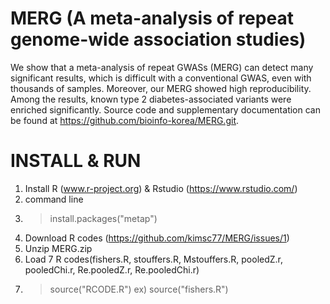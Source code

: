 # MERG (A meta-analysis of repeat genome-wide association studies)
We show that a meta-analysis of repeat GWASs (MERG) can detect many significant results, which is difficult with a conventional GWAS, even with thousands of samples. Moreover, our MERG showed high reproducibility. Among the results, known type 2 diabetes-associated variants were enriched significantly. Source code and supplementary documentation can be found at https://github.com/bioinfo-korea/MERG.git.

# INSTALL & RUN

1. Install R (www.r-project.org) & Rstudio (https://www.rstudio.com/)
2. command line
3. > install.packages("metap")
4. Download R codes (https://github.com/kimsc77/MERG/issues/1)
5. Unzip MERG.zip
6. Load 7 R codes(fishers.R, stouffers.R, Mstouffers.R, pooledZ.r, pooledChi.r, Re.pooledZ.r, Re.pooledChi.r)
7. > source("RCODE.R") ex) source("fishers.R")


